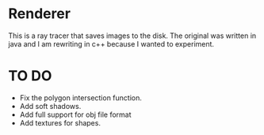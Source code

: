 # Renderer
This is a ray tracer that saves images to the disk.
The original was written in java and I am rewriting in c++ because I wanted to experiment.

# TO DO
- Fix the polygon intersection function.
- Add soft shadows.
- Add full support for obj file format
- Add textures for shapes.
